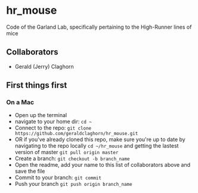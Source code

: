 # hr_mouse
Code of the Garland Lab, specifically pertaining to the High-Runner lines of mice

## Collaborators
- Gerald (Jerry) Claghorn

## First things first
### On a Mac
 - Open up the terminal
 - navigate to your home dir: `cd ~`
 - Connect to the repo: `git clone https://github.com/geraldclaghorn/hr_mouse.git`
 - OR if you've already cloned this repo, make sure you're up to date by navigating to the repo locally `cd ~/hr_mouse` and getting the lastest version of master `git pull origin master`
 - Create a branch: `git checkout -b branch_name`
 - Open the readme, add your name to this list of collaborators above and save the file
 - Commit to your branch: `git commit`
 - Push your branch `git push origin branch_name`

